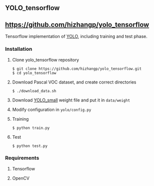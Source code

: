 ## YOLO_tensorflow
## https://github.com/hizhangp/yolo_tensorflow

Tensorflow implementation of [YOLO](https://arxiv.org/pdf/1506.02640.pdf), including training and test phase.

### Installation

1. Clone yolo_tensorflow repository
	```Shell
	$ git clone https://github.com/hizhangp/yolo_tensorflow.git
    $ cd yolo_tensorflow
	```

2. Download Pascal VOC dataset, and create correct directories
	```Shell
	$ ./download_data.sh
	```

3. Download [YOLO_small](https://drive.google.com/file/d/0B5aC8pI-akZUNVFZMmhmcVRpbTA/view?usp=sharing)
weight file and put it in `data/weight`

4. Modify configuration in `yolo/config.py`

5. Training
	```Shell
	$ python train.py
	```

6. Test
	```Shell
	$ python test.py
	```

### Requirements
1. Tensorflow

2. OpenCV
